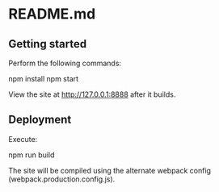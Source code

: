 # README.md

## Getting started

Perform the following commands:

  npm install
  npm start

View the site at http://127.0.0.1:8888 after it builds.

## Deployment

Execute:

  npm run build

The site will be compiled using the alternate webpack config (webpack.production.config.js).

